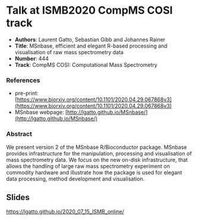 # Talk at ISMB2020 CompMS COSI track

- **Authors**: Laurent Gatto, Sebastian Gibb and Johannes Rainer
- **Title**: MSnbase, efficient and elegant R-based processing and visualisation of raw mass spectrometry data
- **Number**: 444
- **Track**: CompMS COSI: Computational Mass Spectrometry

### References

- pre-print:
  [https://www.biorxiv.org/content/10.1101/2020.04.29.067868v3](https://www.biorxiv.org/content/10.1101/2020.04.29.067868v3)
- MSnbase webpage:
  [http://lgatto.github.io/MSnbase/](http://lgatto.github.io/MSnbase/)

### Abstract

We present version 2 of the MSnbase R/Bioconductor package. MSnbase
provides infrastructure for the manipulation, processing and
visualisation of mass spectrometry data. We focus on the new on-disk
infrastructure, that allows the handling of large raw mass
spectrometry experiment on commodity hardware and illustrate how the
package is used for elegant data processing, method development and
visualisation.

## Slides

https://lgatto.github.io/2020_07_15_ISMB_online/
